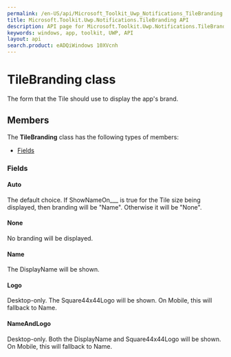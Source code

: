 ```yaml
---
permalink: /en-US/api/Microsoft_Toolkit_Uwp_Notifications_TileBranding.htm
title: Microsoft.Toolkit.Uwp.Notifications.TileBranding API 
description: API page for Microsoft.Toolkit.Uwp.Notifications.TileBranding
keywords: windows, app, toolkit, UWP, API
layout: api
search.product: eADQiWindows 10XVcnh
---
```



# TileBranding class

The form that the Tile should use to display the app's brand.

## Members

The **TileBranding** class has the following types of members:

* [Fields](#Fields)

### Fields

#### Auto

The default choice. If ShowNameOn___ is true for the Tile size being displayed, then branding will be "Name". Otherwise it will be "None".



#### None

No branding will be displayed.



#### Name

The DisplayName will be shown.



#### Logo

Desktop-only. The Square44x44Logo will be shown. On Mobile, this will fallback to Name.



#### NameAndLogo

Desktop-only. Both the DisplayName and Square44x44Logo will be shown. On Mobile, this will fallback to Name.


